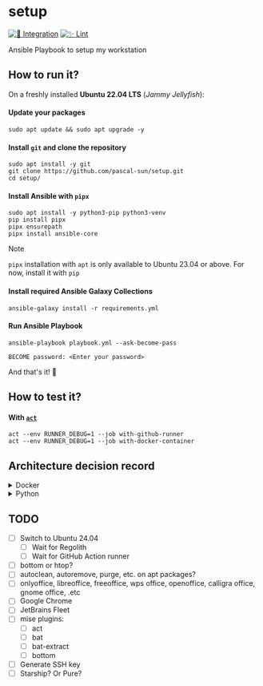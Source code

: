 # setup

[![🚀 Integration](https://github.com/pascal-sun/setup/actions/workflows/run-ansible.yml/badge.svg)](https://github.com/pascal-sun/setup/actions/workflows/run-ansible.yml)
[![✨ Lint](https://github.com/pascal-sun/setup/actions/workflows/lint.yml/badge.svg)](https://github.com/pascal-sun/setup/actions/workflows/lint.yml)

Ansible Playbook to setup my workstation

## How to run it?

On a freshly installed **Ubuntu 22.04 LTS** (_Jammy Jellyfish_):

#### Update your packages

```shell
sudo apt update && sudo apt upgrade -y
```

#### Install `git` and clone the repository

```shell
sudo apt install -y git
git clone https://github.com/pascal-sun/setup.git
cd setup/
```

#### Install Ansible with `pipx`

```shell
sudo apt install -y python3-pip python3-venv
pip install pipx
pipx ensurepath
pipx install ansible-core
```

> [!NOTE]  
> `pipx` installation with `apt` is only available to Ubuntu 23.04 or above.
> For now, install it with `pip`

#### Install required Ansible Galaxy Collections

```shell
ansible-galaxy install -r requirements.yml
```

#### Run Ansible Playbook

```shell
ansible-playbook playbook.yml --ask-become-pass 
```

```shell
BECOME password: <Enter your password>
```

And that's it! :rocket:

## How to test it?

#### With [`act`](https://nektosact.com/)

```shell
act --env RUNNER_DEBUG=1 --job with-github-runner 
act --env RUNNER_DEBUG=1 --job with-docker-container
```

## Architecture decision record

<details>
<summary>Docker</summary>

#### Docker Engine or Docker Desktop?

On Linux, you have the choice between **Docker Engine** and **Docker Desktop** _(which isn't the case for macOS and
Windows: Docker Desktop is the only choice, as a VM on Linux is mandatory)._

:green_circle: [**Docker Engine**](https://docs.docker.com/engine/) is the core software that enables containerization,
which includes the Docker daemon `dockerd`, the command-line interface `docker` and APIs to talk to the Docker daemon.
It's **free**, **easier to install** with the Docker repository, and it's **less consuming** in terms of resources, as
it includes only essential components and runs directly on the operating system.

:red_circle: [**Docker Desktop**](https://docs.docker.com/desktop/) is a package of tools, which includes
**Docker Engine**, **Docker Extensions**, **Docker Compose**, **Kubernetes**, etc. _(stuff that I don't need)_ and a
graphical interface. Due to the additional components and the use of a Virtual Machine
([even on Linux](https://docs.docker.com/desktop/faqs/linuxfaqs/#why-does-docker-desktop-for-linux-run-a-vm)), it can be
**more consuming** in terms of resources than Docker Engine alone.

_The Docker Engine and the CLI are enough for my use, and if not, can use the Docker interface of Jetbrains IDEs instead
of the Docker Desktop._

</details>

<details>
<summary>Python</summary>

#### Why not install `python3-pip`?

`pip` is a package installer for Python, and is automatically installed if you're working in a virtual environment.
As `pipx` and `venv` are used, `python3-pip` is not necessary outside a virtual environment,
so install `python3-pip` is not required.

#### Why install `python3-venv`?

`venv` is integrated into the standard library module since `python3.3`, and is used to create virtual environments.
The installation of `python3-venv` is done by default when Python is installed.

However, on Debian/Ubuntu (and derivatives), `python3-venv` is not installed by default: you must install manually, to
use tool like `pipx` (https://pipx.pypa.io/stable/troubleshooting/#debian-ubuntu-issues.

#### Why not use other package / version / virtual environment managers?

Python has many package and virtual environment managers:

- https://dublog.net/blog/so-many-python-package-managers/
- https://stackoverflow.com/questions/41573587/what-is-the-difference-between-venv-pyvenv-pyenv-virtualenv-virtualenvwrappe

###### Package managers

:green_circle: [**pip**](https://pip.pypa.io/) is the "default" package installer for Python, and specifies package
dependencies in a `requirements.txt` file.
Ideal for a small to medium project, with a small number of dependencies.
However, it does not manage dependency conflicts and virtual environments (need other tools, such as `virtualenv`
or `venv`)

:green_circle: [**poetry**](https://python-poetry.org/) is a newer popular package manager and specifies package
dependencies in a `pyproject.toml` file.
Best choice for a larger and more complex project, with a large number of dependencies.
It manages virtual environments, from its built-in environment manager, or from external environment manager
(such as `virtualenv` or `venv`).
And it resolves dependency conflicts... but slowly.

:red_circle: [**pdm**](https://pdm-project.org/) and [**hatch**](https://hatch.pypa.io/), very similar to `poetry` but
less
popular, so didn't test...

:red_circle: [**conda**](https://docs.conda.io) and [**mamba**](https://mamba.readthedocs.io/), I'm not a data scientist
so...

:yellow_circle: [**uv**](https://astral.sh/blog/uv) is an extremely fast Python package installer and resolver,
written in Rust, and designed as a drop-in replacement for pip.
But it is no stable for now (but keep an eye on... :eyes:)

###### Version managers

- [`pyenv`](https://github.com/pyenv/pyenv) is used to **switch between multiple versions** of Python, and also install
  multiple Python versions
  ```shell
  # Installation
  curl https://pyenv.run | bash
  # Usage
  pyenv install 3.10
  pyenv local 3.10
  ```

- [`asdf`](https://asdf-vm.com/) is used to manage and **switch multiple language versions** (it's like
  `pyenv`, but for other languages also)
  ```shell
  # Installation
  git clone https://github.com/asdf-vm/asdf.git ~/.asdf --branch v0.14.0
  # Usage
  asdf plugin add python
  asdf install python 3.10.14 # need to be very specific
  asdf local python 3.10.14
  ```

- :white_check_mark: [`mise`](https://mise.jdx.dev/), is like `asdf`, but **faster** and **easier to use** (and has
  additional features)
  ```shell
  # Installation
  curl https://mise.run | sh
  # Usage
  mise use python@3.10
  ```

###### Virtual environment managers

- **[`virtualenv`](https://virtualenv.pypa.io/)** is a popular tool maintained by PyPA, to
  **create virtual environments** for `python2` and `python3`
  ```shell
  # Installation
  pipx install virtualenv
  # Usage
  virtualenv my_env --python=python2.7
  ```

- [`pipenv`](https://pipenv.pypa.io/) is a mixture with `pip` and `virtualenv`

- [`venv`](https://docs.python.org/3/library/venv.html) is a standard library to **create virtual environments** (with
  less feature than `virtualenv`, such as creating virtual environments for arbitrarily installed python versions)
  ```shell
  # Usage
  python3 -m venv my_env
  ```
    - :red_circle: Cannot with different version of Python, and especially `python2`

</details>

## TODO

- [ ] Switch to Ubuntu 24.04
    - [ ] Wait for Regolith
    - [ ] Wait for GitHub Action runner
- [ ] bottom or htop?
- [ ] autoclean, autoremove, purge, etc. on apt packages?
- [ ] onlyoffice, libreoffice, freeoffice, wps office, openoffice, calligra office, gnome office, .etc
- [ ] Google Chrome
- [ ] JetBrains Fleet
- [ ] mise plugins:
    - [ ] act
    - [ ] bat
    - [ ] bat-extract
    - [ ] bottom
- [ ] Generate SSH key
- [ ] Starship? Or Pure?